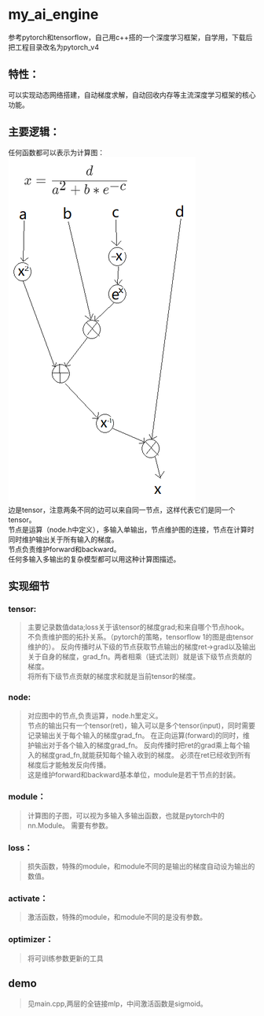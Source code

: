 # my_ai_engine
参考pytorch和tensorflow，自己用c++搭的一个深度学习框架，自学用，下载后把工程目录改名为pytorch_v4  
## 特性：  
可以实现动态网络搭建，自动梯度求解，自动回收内存等主流深度学习框架的核心功能。
## 主要逻辑：  
任何函数都可以表示为计算图：  
![image](https://github.com/jklp2/my_ai_engine/blob/main/1.png)  
边是tensor，注意两条不同的边可以来自同一节点，这样代表它们是同一个tensor。  
节点是运算（node.h中定义），多输入单输出，节点维护图的连接，节点在计算时同时维护输出关于所有输入的梯度。  
节点负责维护forward和backward。  
任何多输入多输出的复杂模型都可以用这种计算图描述。  
## 实现细节
### tensor:  
>主要记录数值data;loss关于该tensor的梯度grad;和来自哪个节点hook。  
>不负责维护图的拓扑关系。（pytorch的策略，tensorflow 1的图是由tensor维护的）。 
>反向传播时从下级的节点获取节点输出的梯度ret->grad以及输出关于自身的梯度，grad_fn。两者相乘（链式法则）就是该下级节点贡献的梯度。  
>将所有下级节点贡献的梯度求和就是当前tensor的梯度。  

### node:   
>对应图中的节点,负责运算，node.h里定义。  
>节点的输出只有一个tensor(ret)，输入可以是多个tensor(input)，同时需要记录输出关于每个输入的梯度grad_fn。
>在正向运算(forward)的同时，维护输出对于各个输入的梯度grad_fn。
>反向传播时把ret的grad乘上每个输入的梯度grad_fn,就能获知每个输入收到的梯度。
>必须在ret已经收到所有梯度后才能触发反向传播。  
>这是维护forward和backward基本单位，module是若干节点的封装。  
>
### module：
>计算图的子图，可以视为多输入多输出函数，也就是pytorch中的nn.Module。
>需要有参数。

### loss：
>损失函数，特殊的module，和module不同的是输出的梯度自动设为输出的数值。 

### activate：
>激活函数，特殊的module，和module不同的是没有参数。
 
### optimizer：
>将可训练参数更新的工具

## demo
>见main.cpp,两层的全链接mlp，中间激活函数是sigmoid。

